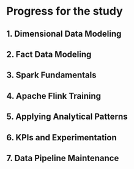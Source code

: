 # Progress for the study

## 1. Dimensional Data Modeling

## 2. Fact Data Modeling

## 3. Spark Fundamentals

## 4. Apache Flink Training

## 5. Applying Analytical Patterns

## 6. KPIs and Experimentation

## 7. Data Pipeline Maintenance
